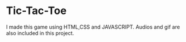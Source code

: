 # Tic-Tac-Toe

I made this game using HTML,CSS and JAVASCRIPT.
Audios and gif are also included in this project.
